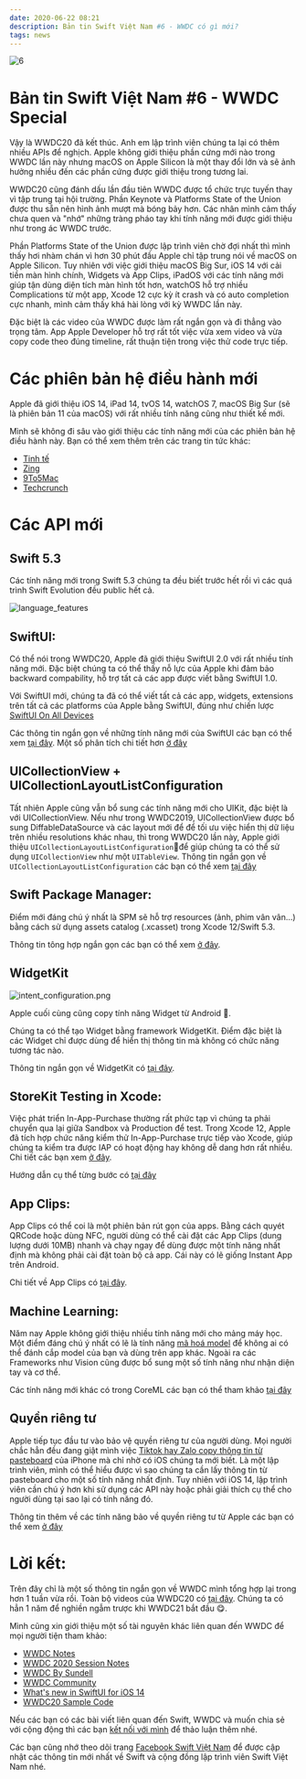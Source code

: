 ```yaml
---
date: 2020-06-22 08:21
description: Bản tin Swift Việt Nam #6 - WWDC có gì mới?
tags: news
---
```


![6](https://raw.githubusercontent.com/SwiftVietnam/SwiftVietnam/master/Output/Images/swiftvietnam/6/swiftvietnam_6.png)

# Bản tin Swift Việt Nam #6 - WWDC Special

Vậy là WWDC20 đã kết thúc. Anh em lập trình viên chúng ta lại có thêm nhiều APIs để nghịch. Apple không giới thiệu phần cứng mới nào trong WWDC lần này nhưng macOS on Apple Silicon là một thay đổi lớn và sẽ ảnh hưởng nhiều đến các phần cứng được giới thiệu trong tương lai.

WWDC20 cũng đánh dấu lần đầu tiên WWDC được tổ chức trực tuyến thay vì tập trung tại hội trường. Phần Keynote và Platforms State of the Union được thu sẵn nên hình ảnh mượt mà bóng bảy hơn. Các nhân mình cảm thấy chưa quen và "nhớ" những tràng pháo tay khi tính năng mới được giới thiệu như trong ác WWDC trước.

Phần Platforms State of the Union được lập trình viên chờ đợi nhất thì mình thấy hơi nhàm chán vì hơn 30 phút đầu Apple chỉ tập trung nói về macOS on Apple Silicon. Tuy nhiên với việc giới thiệu macOS Big Sur, iOS 14 với cải tiền màn hình chính, Widgets và App Clips, iPadOS với các tính năng mới giúp tận dùng diện tích màn hình tốt hơn, watchOS hỗ trợ nhiều Complications từ một app, Xcode 12 cực kỳ ít crash và có auto completion cực nhanh, mình cảm thấy khá hài lòng với kỳ WWDC lần này. 

Đặc biệt là các video của WWDC được làm rất ngắn gọn và đi thẳng vào trọng tâm. App Apple Developer hỗ trợ rất tốt việc vừa xem video và vừa copy code theo đúng timeline, rất thuận tiện trong việc thử code trực tiếp.

# Các phiên bản hệ điều hành mới

Apple đã giới thiệu iOS 14, iPad 14, tvOS 14, watchOS 7, macOS Big Sur (sẽ là phiên bản 11 của macOS) với rất nhiều tính năng cũng như thiết kế mới.

Mình sẽ không đi sâu vào giới thiệu các tính năng mới của các phiên bản hệ điều hành này. Bạn có thể xem thêm trên các trang tin tức khác:

- [Tinh tế](https://tinhte.vn/thread/wwdc20-ios-14-chinh-thuc-tu-dong-gom-ung-dung-widget-moi-them-loat-tinh-nang-cho-siri.3151444/) 
- [Zing](https://zingnews.vn/7-thay-doi-dang-cho-doi-nhat-tren-ios-14-post1098587.html#zingweb_category_category476_featured_5)
- [9To5Mac](https://9to5mac.com/2020/06/22/wwdc-2020-live-blog-news/)
- [Techcrunch](https://techcrunch.com/2020/06/22/heres-everything-apple-announced-in-the-wwdc-2020-keynote-today/)

# Các API mới

## Swift 5.3

Các tính năng mới trong Swift 5.3 chúng ta đều biết trước hết rồi vì các quá trình Swift Evolution đều public hết cả.

![language_features](https://raw.githubusercontent.com/SwiftVietnam/SwiftVietnam/master/Output/Images/swiftvietnam/6/language_features.png)

## SwiftUI:

Có thể nói trong WWDC20, Apple đã giới thiệu SwiftUI 2.0 với rất nhiều tính năng mới. Đặc biệt chúng ta có thể thấy nỗ lực của Apple khi đảm bảo backward compability, hỗ trợ tất cả các app được viết bằng SwiftUI 1.0. 

Với SwiftUI mới, chúng ta đã có thể viết tất cả các app, widgets, extensions trên tất cả các platforms của Apple bằng SwiftUI, đúng như chiến lược [SwiftUI On All Devices](https://developer.apple.com/videos/play/wwdc2019/240/)

Các thông tin ngắn gọn về những tính năng mới của SwiftUI các bạn có thể xem [tại đây](https://wwdcnotes.com/notes/wwdc20/10041/). Một số phân tích chi tiết hơn [ở đây](https://swiftwithmajid.com/2020/06/23/what-is-new-in-swiftui/)

## UICollectionView + UICollectionLayoutListConfiguration

Tất nhiên Apple cũng vẫn bổ sung các tính năng mới cho UIKit, đặc biệt là với UICollectionView. Nếu như trong WWDC2019, 
UICollectionView được bổ sung DiffableDataSource và các layout mới để để tối ưu việc hiển thị dữ liệu trên nhiều resolutions khác nhau, thì trong WWDC20 lần này, Apple giới thiệu `UICollectionLayoutListConfiguration`để giúp chúng ta có thể sử dụng `UICollectionView` như một `UITableView`. Thông tin ngắn gọn về `UICollectionLayoutListConfiguration` các bạn có thể xem [tại đây](https://wwdcnotes.com/notes/wwdc20/10026/)

##  Swift Package Manager:

Điểm mới đáng chú ý nhất là SPM sẽ hỗ trợ resources (ảnh, phim vân vân...) bằng cách sử dụng assets catalog (.xcasset) trong Xcode 12/Swift 5.3. 

Thông tin tông hợp ngắn gọn các bạn có thể xem [ở đây](https://wwdcnotes.com/notes/wwdc20/10169/).

## WidgetKit

![intent_configuration.png](https://raw.githubusercontent.com/SwiftVietnam/SwiftVietnam/master/Output/Images/swiftvietnam/6/intent_configuration.png)

Apple cuối cùng cũng copy tính năng Widget từ Android 😬. 

Chúng ta có thể tạo Widget bằng framework WidgetKit. Điểm đặc biệt là các Widget chỉ được dùng để hiển thị thông tin mà không có chức năng tương tác nào.

Thông tin ngắn gọn về WidgetKit có [tại đây](https://wwdcnotes.com/notes/wwdc20/10028/).

## StoreKit Testing in Xcode:

Việc phát triển In-App-Purchase thường rất phức tạp vì chúng ta phải chuyển qua lại giữa Sandbox và Production để test. Trong Xcode 12, Apple đã tích hợp chức năng kiểm thử In-App-Purchase trực tiếp vào Xcode, giúp chúng ta kiểm tra được IAP có hoạt động hay không dễ dang hơn rất nhiều. Chi tiết các bạn xem [ở đây](https://developer.apple.com/videos/play/wwdc2020/10659/).

Hướng dẫn cụ thể từng bước có [tại đây](https://www.revenuecat.com/blog/storekit-testing-in-xcode)

## App Clips:

App Clips có thể coi là một phiên bản rút gọn của apps. Bằng cách quyét QRCode hoặc dùng NFC, người dùng có thể cài đặt các App Clips (dung lượng dưới 10MB) nhanh và chạy ngay để dùng được một tính năng nhất định mà không phải cài đặt toàn bộ cả app. Cái này có lẽ giống Instant App trên Android.

Chi tiết về App Clips có [tại đây](https://developer.apple.com/videos/play/wwdc2020/10174/).

## Machine Learning:

Năm nay Apple không giới thiệu nhiều tính năng mới cho mảng máy học. Một điểm đáng chú ý nhất có lẽ là tính năng [mã hoá model](https://developer.apple.com/documentation/coreml/core_ml_api/encrypting_a_model_in_your_app) để không ai có thể đánh cắp model của bạn và dùng trên app khác. Ngoài ra các Frameworks như Vision cũng được bổ sung một số tính năng như nhận diện tay và cơ thể.

Các tính năng mới khác có trong CoreML các bạn có thể tham khảo [tại đây](https://machinethink.net/blog/new-in-apple-machine-learning-2020/)

## Quyền riêng tư

Apple tiếp tục đầu tư vào bảo vệ quyền riêng tư của người dùng. Mọi người chắc hẳn đều đang giật mình việc [Tiktok hay Zalo copy thông tin từ pasteboard](https://tinhte.vn/thread/ban-ve-chuc-nang-tu-doc-clipboard-cua-zalo-tiktok.3154165/) của iPhone mà chỉ nhờ có iOS chúng ta mới biết. Là một lập trình viên, mình có thể hiểu được vì sao chúng ta cần lấy thông tin từ pasteboard cho một số tính năng nhất định. Tuy nhiên với iOS 14, lập trình viên cần chú ý hơn khi sử dụng các API này hoặc phải giải thích cụ thể cho người dùng tại sao lại có tính năng đó.

Thông tin thêm về các tính năng bảo về quyền riêng tư từ Apple các bạn có thể xem [ở đây](https://wwdcbysundell.com/2020/security-privacy-announcements-at-wwdc20/)

# Lời kết:

Trên đây chỉ là một số thông tin ngắn gọn về WWDC mình tổng hợp lại trong hơn 1 tuần vừa rồi. Toàn bộ videos của WWDC20 có [tại đây](https://developer.apple.com/videos/all-videos/). Chúng ta có hẳn 1 năm để nghiền ngẫm trược khi WWDC21 bắt đầu 😋.

Mình cũng xin giới thiệu một số tài nguyên khác liên quan đến WWDC để mọi người tiện tham khảo: 

- [WWDC Notes](https://github.com/Blackjacx/WWDC)
- [WWDC 2020 Session Notes](https://github.com/Blackjacx/WWDC)
- [WWDC By Sundell](https://wwdcbysundell.com/)
- [WWDC Community](https://github.com/twostraws/wwdc)
- [What's new in SwiftUI for iOS 14](https://www.hackingwithswift.com/articles/221/whats-new-in-swiftui-for-ios-14)
- [WWDC20 Sample Code](https://github.com/artemnovichkov/wwdc20-samplecode)


Nếu các bạn có các bài viết liên quan đến Swift, WWDC và muốn chia sẻ với cộng động thì các bạn [kết nối với mình](https://www.facebook.com/tran.binhan) để thảo luận thêm nhé.

Các bạn cũng nhớ theo dõi trang [Facebook Swift Việt Nam](https://www.facebook.com/Swift-Vi%E1%BB%87t-Nam-396835394265318) để được cập nhật các thông tin mới nhất về Swift và cộng đồng lập trình viên Swift Việt Nam nhé.